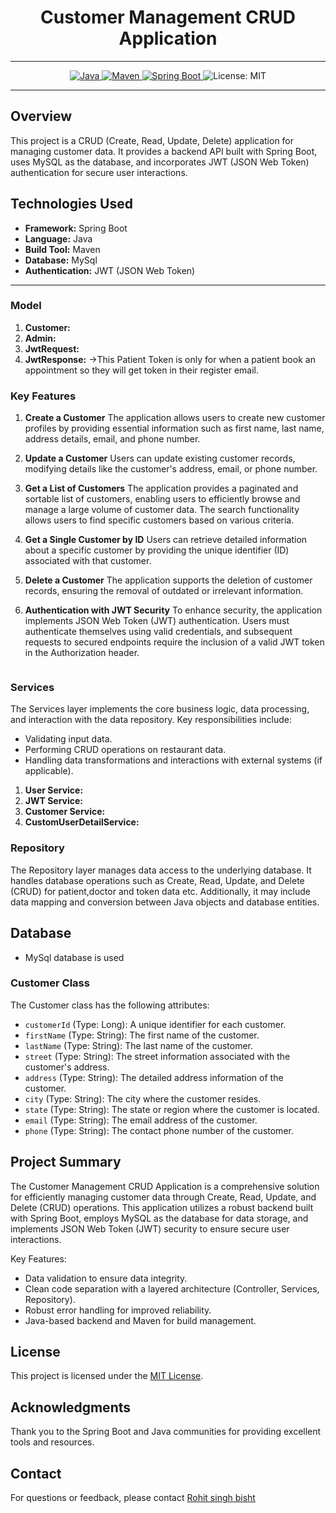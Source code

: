 # <h1 align = "center"> Customer Management CRUD Application </h1>
___ 
<p align="center">
<a href="Java url">
    <img alt="Java" src="https://img.shields.io/badge/Java->=8-darkblue.svg" />
</a>
<a href="Maven url" >
    <img alt="Maven" src="https://img.shields.io/badge/maven-4.0-brightgreen.svg" />
</a>
<a href="Spring Boot url" >
    <img alt="Spring Boot" src="https://img.shields.io/badge/Spring Boot-3.1.3-brightgreen.svg" />
</a>
    <img alt = "License: MIT" src="https://img.shields.io/badge/License-MIT-yellow.svg" />
    </a>
</p>


---

<p align="left">

## Overview

This project is a CRUD (Create, Read, Update, Delete) application for managing customer data. It provides a backend API built with Spring Boot, uses MySQL as the database, and incorporates JWT (JSON Web Token) authentication for secure user interactions.

## Technologies Used

- **Framework:** Spring Boot
- **Language:** Java
- **Build Tool:** Maven
- **Database:** MySql
- **Authentication:** JWT (JSON Web Token)
---
### Model
1. **Customer:**
2. **Admin:**
3. **JwtRequest:**
4. **JwtResponse:**
 ->This Patient Token is only for when a patient book an appointment so they will get token in their register email.

### Key Features

1. **Create a Customer**
The application allows users to create new customer profiles by providing essential information such as first name, last name, address details, email, and phone number.

2. **Update a Customer**
Users can update existing customer records, modifying details like the customer's address, email, or phone number.

3. **Get a List of Customers**
The application provides a paginated and sortable list of customers, enabling users to efficiently browse and manage a large volume of customer data. The search functionality allows users to find specific customers based on various criteria.

4. **Get a Single Customer by ID**
Users can retrieve detailed information about a specific customer by providing the unique identifier (ID) associated with that customer.

5. **Delete a Customer**
The application supports the deletion of customer records, ensuring the removal of outdated or irrelevant information.

6. **Authentication with JWT Security**
To enhance security, the application implements JSON Web Token (JWT) authentication. Users must authenticate themselves using valid credentials, and subsequent requests to secured endpoints require the inclusion of a valid JWT token in the Authorization header.
   ```
### Services
The Services layer implements the core business logic, data processing, and interaction with the data repository. Key responsibilities include:

- Validating input data.
- Performing CRUD operations on restaurant data.
- Handling data transformations and interactions with external systems (if applicable).
  
1. **User Service:**
2. **JWT Service:**
3. **Customer Service:**
4. **CustomUserDetailService:**

### Repository

The Repository layer manages data access to the underlying database. It handles database operations such as Create, Read, Update, and Delete (CRUD) for patient,doctor and token data etc. Additionally, it may include data mapping and conversion between Java objects and database entities.

## Database
- MySql database is used


### Customer Class

The Customer class has the following attributes:

- `customerId` (Type: Long): A unique identifier for each customer.
- `firstName` (Type: String): The first name of the customer.
- `lastName` (Type: String): The last name of the customer.
- `street` (Type: String): The street information associated with the customer's address.
- `address` (Type: String): The detailed address information of the customer.
- `city` (Type: String): The city where the customer resides.
- `state` (Type: String): The state or region where the customer is located.
- `email` (Type: String): The email address of the customer.
- `phone` (Type: String): The contact phone number of the customer.

## Project Summary

The Customer Management CRUD Application is a comprehensive solution for efficiently managing customer data through Create, Read, Update, and Delete (CRUD) operations. This application utilizes a robust backend built with Spring Boot, employs MySQL as the database for data storage, and implements JSON Web Token (JWT) security to ensure secure user interactions.

Key Features:

- Data validation to ensure data integrity.
- Clean code separation with a layered architecture (Controller, Services, Repository).
- Robust error handling for improved reliability.
- Java-based backend and Maven for build management.

## License

This project is licensed under the [MIT License](LICENSE).

## Acknowledgments

Thank you to the Spring Boot and Java communities for providing excellent tools and resources.

## Contact
For questions or feedback, please contact [Rohit singh bisht](mailto:business.rohitbisht3502@gmail.com)

